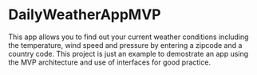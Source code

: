 # DailyWeatherAppMVP

This app allows you to find out your current weather conditions 
including the temperature, wind speed and pressure by entering
a zipcode and a country code. This project is just an example
to demostrate an app using the MVP architecture and use of 
interfaces for good practice.
